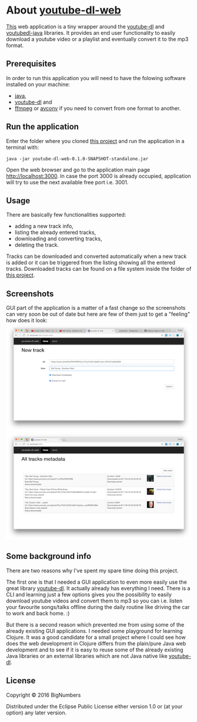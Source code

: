 # About [youtube-dl-web](https://github.com/zeljko-m-gavrilovic/youtube-dl-web.git)

[This](https://github.com/zeljko-m-gavrilovic/youtube-dl-web.git) web application is a tiny wrapper around the [youtube-dl](https://rg3.github.io/youtube-dl) 
and [youtubedl-java](https://github.com/sapher/youtubedl-java) libraries.
It provides an end user functionality to easily download a youtube video or a playlist and eventually 
convert it to the mp3 format.

## Prerequisites

In order to run this application you will need to have the folowing software installed on your 
machine:
* [java](http://www.oracle.com/technetwork/java/javase/downloads/index.html),
* [youtube-dl](https://rg3.github.io/youtube-dl) and
* [ffmpeg](https://www.ffmpeg.org) or [avconv](https://libav.org) if you need to convert 
from one format to another.

## Run the application

Enter the folder where you cloned [this project](https://github.com/zeljko-m-gavrilovic/youtube-dl-web.git) 
and run the application in a terminal with:

    java -jar youtube-dl-web-0.1.0-SNAPSHOT-standalone.jar

Open the web browser and go to the application main page 
[http://localhost:3000](http://localhost:3000). In case the port 3000 is already occupied, application will try to use 
the next available free port i.e. 3001.

## Usage

There are basically few functionalities supported: 
* adding a new track info,
* listing the already entered tracks, 
* downloading and converting tracks,
* deleting the track.

Tracks can be downloaded and converted automatically when a new track is added or it can be triggered from 
the listing showing all the entered tracks. Downloaded tracks can be found on a file system inside the folder
of [this project](https://github.com/zeljko-m-gavrilovic/youtube-dl-web.git). 

## Screenshots

GUI part of the application is a matter of a fast change so the screenshots can very soon be out of date but here are 
few of them just to get a "feeling" how does it look:
![Form screenshot](https://github.com/zeljko-m-gavrilovic/youtube-dl-web/blob/master/resources/public/form-screenshot.png?raw=true "Form to enter new track")
![List screenshot](https://github.com/zeljko-m-gavrilovic/youtube-dl-web/blob/master/resources/public/list-screenshot.png?raw=true "List of entered tracks")



## Some background info

There are two reasons why I've spent my spare time doing this project.

The first one is that I needed a GUI application to even more easily use the great library
[youtube-dl](https://rg3.github.io/youtube-dl). It actually already has everything I need. 
There is a CLI and learning just a few options gives you the possibility to easily download 
youtube videos and convert them to mp3 so you can i.e. listen your favourite songs/talks offline 
during the daily routine like driving the car to work and back home. :)

But there is a second reason which prevented me from using some of the already existing GUI applications. 
I needed some playground for learning Clojure. It was a good candidate for a small project where I
could see how does the web development in Clojure differs from the plain/pure Java web development and
to see if it is easy to reuse some of the already existing Java libraries or an external libraries which are not Java native 
like [youtube-dl](https://github.com/zeljko-m-gavrilovic/youtube-dl-web.git).

## License

Copyright © 2016 BigNumbers

Distributed under the Eclipse Public License either version 1.0 or (at your option) any later version.
